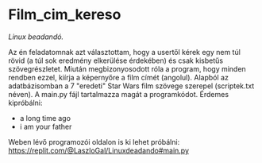 # Film_cim_kereso

*Linux beadandó.*

Az én feladatomnak azt választottam, hogy a usertől kérek egy nem túl rövid (a túl sok eredmény elkerülése érdekében) és csak kisbetűs szövegrészletet. Miután megbizonyosodott róla a program, hogy minden rendben ezzel, kiírja a képernyőre a film címét (angolul).
Alapból az adatbázisomban a 7 "eredeti" Star Wars film szövege szerepel (scriptek.txt néven). 
A main.py fájl tartalmazza magát a programkódot.
Érdemes kipróbálni:
  - a long time ago
  - i am your father

Weben lévő programozói oldalon is ki lehet próbálni: https://replit.com/@LaszloGal/Linuxdeadando#main.py
